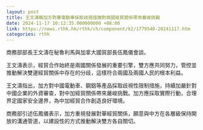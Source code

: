 ```yaml
---
layout: post
title: 王文濤稱加方對華電動車採取歧視措施對兩國經貿關係帶來嚴峻挑戰
date: 2024-11-17 10:12:35.000000000 +08:00
link: https://news.rthk.hk/rthk/ch/component/k2/1779540-20241117.htm
categories: rthk
---
```


商務部部長王文濤在秘魯利馬與加拿大國貿部長伍鳳儀會談。

王文濤表示，經貿合作始終是兩國關係發展的重要引擎，雙方應共同努力，管控並推動解決雙邊經貿關係中存在的分歧，這樣符合兩國及兩國人民的根本利益。

王文濤指出，加方對中國電動車、鋼鋁等產品採取歧視性限制措施，持續加嚴針對中國企業的外資審查，對中加經貿關係帶來嚴峻挑戰。加方應採取實際行動，合理界定國家安全邊界，為中加經貿合作創造良好環境。

商務部引述伍鳳儀表示，加方重視發展對華經貿關係，願意與中方在各層級保持開放的溝通管道，以建設性的方式推動解決雙方各自關切。
